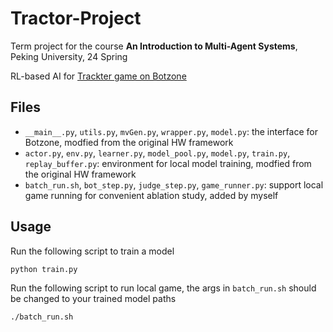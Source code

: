 # Tractor-Project

Term project for the course **An Introduction to Multi-Agent Systems**, Peking University, 24 Spring

RL-based AI for [Trackter game on Botzone](https://www.botzone.org.cn/game/Tractor)

## Files

- `__main__.py`, `utils.py`, `mvGen.py`, `wrapper.py`, `model.py`: the interface for Botzone, modfied from the original HW framework
- `actor.py`, `env.py`, `learner.py`, `model_pool.py`, `model.py`, `train.py`, `replay_buffer.py`: environment for local model training, modfied from the original HW framework
- `batch_run.sh`, `bot_step.py`, `judge_step.py`, `game_runner.py`: support local game running for convenient ablation study, added by myself

## Usage

Run the following script to train a model
```bash
python train.py
```

Run the following script to run local game, the args in `batch_run.sh` should be changed to your trained model paths
```bash
./batch_run.sh
```
